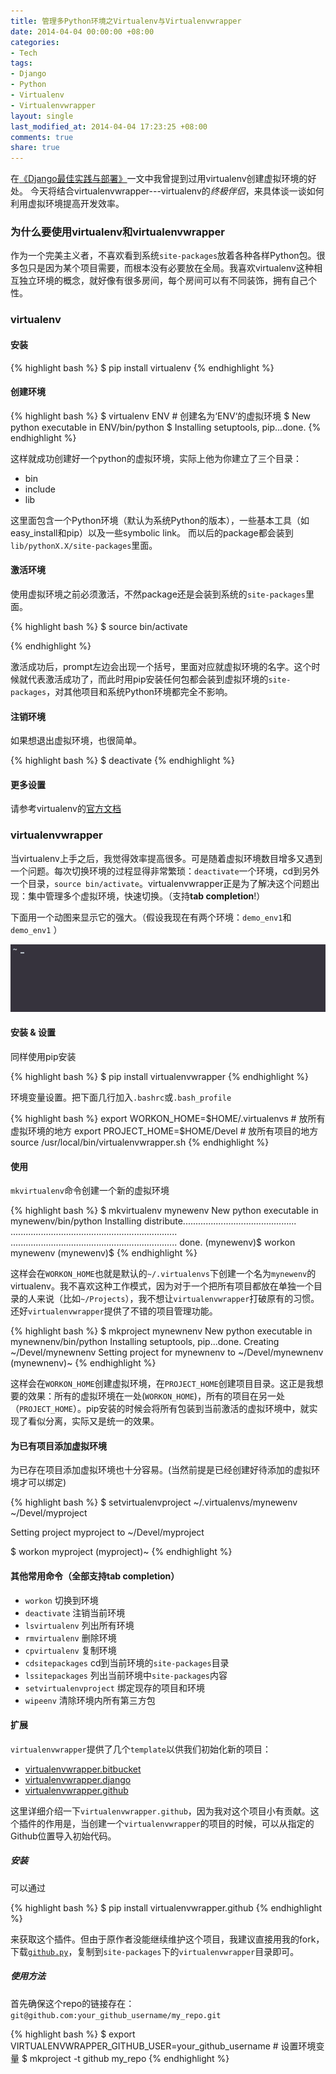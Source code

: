 ```yaml
---
title: 管理多Python环境之Virtualenv与Virtualenvwrapper
date: 2014-04-04 00:00:00 +08:00
categories:
- Tech
tags:
- Django
- Python
- Virtualenv
- Virtualenvwrapper
layout: single
last_modified_at: 2014-04-04 17:23:25 +08:00
comments: true
share: true
---
```


在[《Django最佳实践与部署》][article]一文中我曾提到过用virtualenv创建虚拟环境的好处。
今天将结合virtualenvwrapper---virtualenv的*终极伴侣*，来具体谈一谈如何利用虚拟环境提高开发效率。

[article]: http://sfdye.com/articles/django-best-practice-and-deployment-with-nginx-gunicorn-and-supervisor/

### 为什么要使用virtualenv和virtualenvwrapper
作为一个完美主义者，不喜欢看到系统`site-packages`放着各种各样Python包。很多包只是因为某个项目需要，而根本没有必要放在全局。我喜欢virtualenv这种相互独立环境的概念，就好像有很多房间，每个房间可以有不同装饰，拥有自己个性。

### virtualenv

#### 安装

{% highlight bash %}
$ pip install virtualenv
{% endhighlight %}

#### 创建环境

{% highlight bash %}
$ virtualenv ENV      # 创建名为‘ENV‘的虚拟环境
$ New python executable in ENV/bin/python
$ Installing setuptools, pip...done.
{% endhighlight %}

这样就成功创建好一个python的虚拟环境，实际上他为你建立了三个目录：

* bin
* include
* lib

这里面包含一个Python环境（默认为系统Python的版本），一些基本工具（如easy_install和pip）以及一些symbolic link。
而以后的package都会装到`lib/pythonX.X/site-packages`里面。

#### 激活环境
使用虚拟环境之前必须激活，不然package还是会装到系统的`site-packages`里面。

{% highlight bash %}
$ source bin/activate

{% endhighlight %}

激活成功后，prompt左边会出现一个括号，里面对应就虚拟环境的名字。这个时候就代表激活成功了，而此时用pip安装任何包都会装到虚拟环境的`site-packages`，对其他项目和系统Python环境都完全不影响。

#### 注销环境

如果想退出虚拟环境，也很简单。

{% highlight bash %}
$ deactivate
{% endhighlight %}

#### 更多设置

请参考virtualenv的[官方文档](http://www.virtualenv.org/en/latest/index.html)

### virtualenvwrapper
当virtualenv上手之后，我觉得效率提高很多。可是随着虚拟环境数目增多又遇到一个问题。每次切换环境的过程显得非常繁琐：`deactivate`一个环境，cd到另外一个目录，`source bin/activate`。virtualenvwrapper正是为了解决这个问题出现：集中管理多个虚拟环境，快速切换。（支持**tab completion**!）

下面用一个动图来显示它的强大。（假设我现在有两个环境：`demo_env1`和`demo_env1` ）

![Demo](/assets/images/virtualenvwrapper_demo.gif)

#### 安装 & 设置
同样使用pip安装

{% highlight bash %}
$ pip install virtualenvwrapper
{% endhighlight %}

环境变量设置。把下面几行加入`.bashrc`或`.bash_profile`

{% highlight bash %}
export WORKON_HOME=$HOME/.virtualenvs    # 放所有虚拟环境的地方
export PROJECT_HOME=$HOME/Devel          # 放所有项目的地方
source /usr/local/bin/virtualenvwrapper.sh
{% endhighlight %}

#### 使用

`mkvirtualenv`命令创建一个新的虚拟环境

{% highlight bash %}
$ mkvirtualenv mynewenv
New python executable in mynewenv/bin/python
Installing distribute.............................................
..................................................................
..................................................................
done.
(mynewenv)$ workon
mynewenv
(mynewenv)$
{% endhighlight %}

这样会在`WORKON_HOME`也就是默认的`~/.virtualenvs`下创建一个名为`mynewenv`的virtualenv。我不喜欢这种工作模式，因为对于一个把所有项目都放在单独一个目录的人来说（比如`~/Projects`），我不想让`virtualenvwrapper`打破原有的习惯。还好`virtualenvwrapper`提供了不错的项目管理功能。

{% highlight bash %}
$ mkproject mynewnenv
New python executable in mynewnenv/bin/python
Installing setuptools, pip...done.
Creating ~/Devel/mynewnenv
Setting project for mynewnenv to ~/Devel/mynewnenv
(mynewnenv)~
{% endhighlight %}

这样会在`WORKON_HOME`创建虚拟环境，在`PROJECT_HOME`创建项目目录。这正是我想要的效果：所有的虚拟环境在一处(`WORKON_HOME`)，所有的项目在另一处（`PROJECT_HOME`）。pip安装的时候会将所有包装到当前激活的虚拟环境中，就实现了看似分离，实际又是统一的效果。

#### 为已有项目添加虚拟环境

为已存在项目添加虚拟环境也十分容易。(当然前提是已经创建好待添加的虚拟环境才可以绑定)

{% highlight bash %}
$ setvirtualenvproject ~/.virtualenvs/mynewenv ~/Devel/myproject

Setting project myproject to ~/Devel/myproject

$ workon myproject
(myproject)~
{% endhighlight %}

#### 其他常用命令（全部支持tab completion）

* `workon` 切换到环境
* `deactivate` 注销当前环境
* `lsvirtualenv` 列出所有环境
* `rmvirtualenv` 删除环境
* `cpvirtualenv` 复制环境
* `cdsitepackages` cd到当前环境的`site-packages`目录
* `lssitepackages` 列出当前环境中`site-packages`内容
* `setvirtualenvproject` 绑定现存的项目和环境
* `wipeenv` 清除环境内所有第三方包


#### 扩展

`virtualenvwrapper`提供了几个`template`以供我们初始化新的项目：

* [virtualenvwrapper.bitbucket](https://bitbucket.org/dhellmann/virtualenvwrapper.bitbucket)
* [virtualenvwrapper.django](https://bitbucket.org/dhellmann/virtualenvwrapper.django)
* [virtualenvwrapper.github](https://github.com/sfdye/virtualenvwrapper.github)

这里详细介绍一下`virtualenvwrapper.github`，因为我对这个项目小有贡献。这个插件的作用是，当创建一个`virtualenvwrapper`的项目的时候，可以从指定的Github位置导入初始代码。

##### 安装

可以通过

{% highlight bash %}
$ pip install virtualenvwrapper.github
{% endhighlight %}

来获取这个插件。但由于原作者没能继续维护这个项目，我建议直接用我的fork，下载[`github.py`][github.py]，复制到`site-packages`下的`virtualenvwrapper`目录即可。

[github.py]: https://raw.github.com/sfdye/virtualenvwrapper.github/master/virtualenvwrapper/github.py

##### 使用方法
首先确保这个repo的链接存在：`git@github.com:your_github_username/my_repo.git`

{% highlight bash %}
$ export VIRTUALENVWRAPPER_GITHUB_USER=your_github_username  # 设置环境变量
$ mkproject -t github my_repo
{% endhighlight %}



